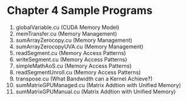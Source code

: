 # Chapter 4 Sample Programs

1. globalVariable.cu (CUDA Memory Model)
2. memTransfer.cu (Memory Management)
3. sumArrayZerocopy.cu (Memory Management)
4. sumArrayZerocopyUVA.cu (Memory Management)
5. readSegment.cu (Memory Access Patterns)
6. writeSegment.cu (Memory Access Patterns)
7. simpleMathAoS.cu (Memory Access Patterns)
8. readSegmentUnroll.cu (Memory Access Patterns)
9. transpose.cu (What Bandwidth can a Kernel Achieve?)
10. sumMatrixGPUManaged.cu (Matrix Addtion with Unified Memory)
11. sumMatrixGPUManual.cu (Matrix Addtion with Unified Memory)
